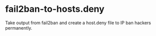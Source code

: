 # fail2ban-to-hosts.deny
Take output from fail2ban and create a host.deny file to IP ban hackers permanently. 
